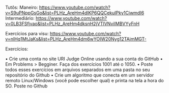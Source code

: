 Tutôs:
Maneiro: https://www.youtube.com/watch?v=S9uPNppGsGo&list=PLHz_AreHm4dlKP6QQCekuIPky1CiwmdI6
Intermediário: https://www.youtube.com/watch?v=0LB3FSfjvao&list=PLHz_AreHm4dksnH2jVTIVNviIMBVYyFnH

Exercícios para visu: https://www.youtube.com/watch?v=nIHq1MtJaKs&list=PLHz_AreHm4dm6wYOIW20Nyg12TAjmMGT-

Exercícios:

•	Crie uma conta no site URI Judge Online usando a sua conta do GitHub
•	Em Problems > Begginer. Faça dos exercícios 1001 até o 1050.
•	Poste todos esses exercícios em arquivos separados em uma pasta no seu repositório do Github
•	Crie um algoritmo que conecta em um servidor remoto Linux/Windows (você pode escolher qual) e printa na tela a hora do SO. Poste no Github
